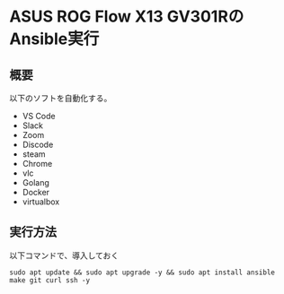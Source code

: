 # ASUS ROG Flow X13 GV301RのAnsible実行

## 概要
以下のソフトを自動化する。
* VS Code
* Slack
* Zoom
* Discode
* steam
* Chrome
* vlc
* Golang
* Docker
* virtualbox
## 実行方法


以下コマンドで、導入しておく
```
sudo apt update && sudo apt upgrade -y && sudo apt install ansible make git curl ssh -y
```

